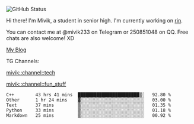 ![GitHub Status](https://github-readme-stats.vercel.app/api?show_icons=true&username=Mivik)

Hi there! I'm Mivik, a student in senior high. I'm currently working on [rin](https://github.com/Mivik/rin).

You can contact me at @mivik233 on Telegram or 250851048 on QQ. Free chats are also welcome! XD

[My Blog](https://mivik.gitee.io)

TG Channels:

[mivik::channel::tech](https://t.me/mivik_channel_tech/)

[mivik::channel::fun_stuff](https://t.me/mivik_channel_fun_stuff/)

<!--START_SECTION:waka-->
```text
C++        43 hrs 41 mins  ███████████████████████▒░   92.80 % 
Other      1 hr 24 mins    ▓░░░░░░░░░░░░░░░░░░░░░░░░   03.00 % 
Text       37 mins         ▒░░░░░░░░░░░░░░░░░░░░░░░░   01.35 % 
Python     33 mins         ▒░░░░░░░░░░░░░░░░░░░░░░░░   01.18 % 
Markdown   25 mins         ▒░░░░░░░░░░░░░░░░░░░░░░░░   00.92 % 
```
<!--END_SECTION:waka-->
